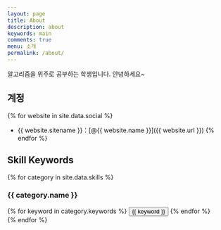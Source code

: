 ```yaml
---
layout: page
title: About
description: about
keywords: main
comments: true
menu: 소개
permalink: /about/
---
```


알고리즘을 위주로 공부하는 학생입니다. 안녕하세요~

## 계정

{% for website in site.data.social %}
* {{ website.sitename }}：[@{{ website.name }}]({{ website.url }})
{% endfor %}

## Skill Keywords

{% for category in site.data.skills %}
### {{ category.name }}
<div class="btn-inline">
{% for keyword in category.keywords %}
<button class="btn btn-outline" type="button">{{ keyword }}</button>
{% endfor %}
</div>
{% endfor %}
